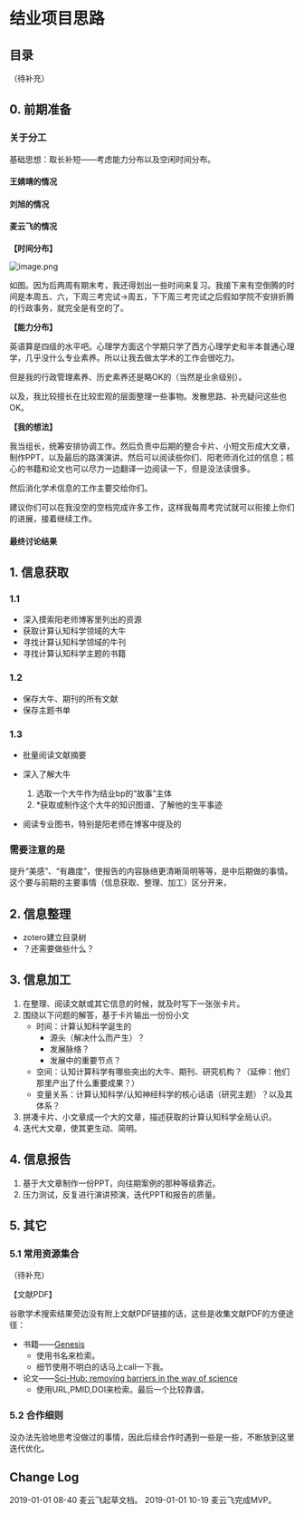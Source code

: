 # 结业项目思路

## 目录

（待补充）

## 0. 前期准备

### 关于分工

基础思想：取长补短——考虑能力分布以及空闲时间分布。

#### 王婧靖的情况

#### 刘旭的情况

#### 麦云飞的情况

**【时间分布】**

![image.png](https://upload-images.jianshu.io/upload_images/15376232-cd1e42398d87ccf9.png?imageMogr2/auto-orient/strip%7CimageView2/2/w/1240)

如图。因为后两周有期末考，我还得划出一些时间来复习。我接下来有空倒腾的时间是本周五、六，下周三考完试→周五，下下周三考完试之后假如学院不安排折腾的行政事务，就完全是有空的了。

**【能力分布】**

英语算是四级的水平吧。心理学方面这个学期只学了西方心理学史和半本普通心理学，几乎没什么专业素养。所以让我去做太学术的工作会很吃力。

但是我的行政管理素养、历史素养还是略OK的（当然是业余级别）。

以及，我比较擅长在比较宏观的层面整理一些事物。发散思路、补充疑问这些也OK。

**【我的想法】**

我当组长，统筹安排协调工作。然后负责中后期的整合卡片、小短文形成大文章，制作PPT，以及最后的路演演讲。然后可以阅读些你们、阳老师消化过的信息；核心的书籍和论文也可以尽力一边翻译一边阅读一下，但是没法读很多。

然后消化学术信息的工作主要交给你们。

建议你们可以在我没空的空档完成许多工作，这样我每周考完试就可以衔接上你们的进展，接着继续工作。

#### 最终讨论结果


## 1. 信息获取

### 1.1

* 深入摸索阳老师博客里列出的资源
* 获取计算认知科学领域的大牛
* 寻找计算认知科学领域的牛刊
* 寻找计算认知科学主题的书籍

### 1.2  

* 保存大牛、期刊的所有文献
* 保存主题书单

### 1.3

* 批量阅读文献摘要

* 深入了解大牛
	1. 选取一个大牛作为结业bp的“故事”主体
	2. *获取或制作这个大牛的知识图谱、了解他的生平事迹

* 阅读专业图书，特别是阳老师在博客中提及的

### 需要注意的是

提升“美感”、“有趣度”，使报告的内容脉络更清晰简明等等，是中后期做的事情。这个要与前期的主要事情（信息获取、整理、加工）区分开来，

## 2. 信息整理

* zotero建立目录树
* ？还需要做些什么？

## 3. 信息加工

1. 在整理、阅读文献或其它信息的时候，就及时写下一张张卡片。
2. 围绕以下问题的解答，基于卡片输出一份份小文
	* 时间：计算认知科学诞生的
		* 源头（解决什么而产生）？
		* 发展脉络？
		* 发展中的重要节点？
	* 空间：认知计算科学有哪些突出的大牛、期刊、研究机构？（延伸：他们那里产出了什么重要成果？）
	* 变量关系：计算认知科学/认知神经科学的核心话语（研究主题）？以及其体系？
3. 拼凑卡片、小文章成一个大的文章，描述获取的计算认知科学全局认识。  
4. 迭代大文章，使其更生动、简明。

## 4. 信息报告

1. 基于大文章制作一份PPT，向往期案例的那种等级靠近。
2. 压力测试，反复进行演讲预演，迭代PPT和报告的质量。

## 5. 其它

### 5.1 常用资源集合

（待补充）

【文献PDF】

谷歌学术搜索结果旁边没有附上文献PDF链接的话，这些是收集文献PDF的方便途径：

* 书籍——[Genesis](http://libgen.io/)
	* 使用书名来检索。
	* 细节使用不明白的话马上call一下我。
* 论文——[Sci-Hub: removing barriers in the way of science](https://sci-hub.tw/)
	* 使用URL,PMID,DOI来检索。最后一个比较靠谱。

### 5.2 合作细则

没办法先验地思考没做过的事情，因此后续合作时遇到一些是一些，不断放到这里迭代优化。

## Change Log

2019-01-01 08-40 麦云飞起草文档。
2019-01-01 10-19 麦云飞完成MVP。